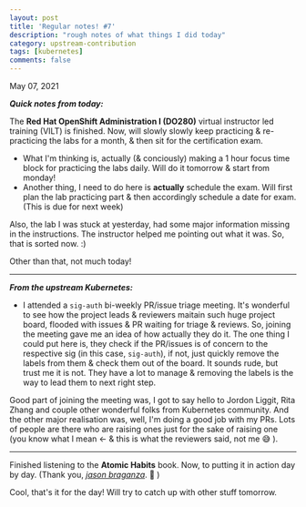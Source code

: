 ```yaml
---
layout: post
title: 'Regular notes! #7'
description: "rough notes of what things I did today"
category: upstream-contribution
tags: [kubernetes]
comments: false
---
```


May 07, 2021

***Quick notes from today:***

The **Red Hat OpenShift Administration I (DO280)** virtual instructor led training (VILT) is finished. Now, will slowly slowly keep practicing & re-practicing the labs for a month, & then sit for the certification exam.
- What I'm thinking is, actually (& conciously) making a 1 hour focus time block for practicing the labs daily. Will do it tomorrow & start from monday! 
- Another thing, I need to do here is **actually** schedule the exam. Will first plan the lab practicing part & then accordingly schedule a date for exam. (This is due for next week)

Also, the lab I was stuck at yesterday, had some major information missing in the instructions. The instructor helped me pointing out what it was. So, that is sorted now. :)

Other than that, not much today!

---

***From the upstream Kubernetes:***

- I attended a `sig-auth` bi-weekly PR/issue triage meeting. It's wonderful to see how the project leads & reviewers maitain such huge project board, flooded with issues & PR waiting for triage & reviews. So, joining the meeting gave me an idea of how actually they do it. The one thing I could put here is, they check if the PR/issues is of concern to the respective sig (in this case, `sig-auth`), if not, just quickly remove the labels from them & check them out of the board. It sounds rude, but trust me it is not. They have a lot to manage & removing the labels is the way to lead them to next right step.

Good part of joining the meeting was, I got to say hello to Jordon Liggit, Rita Zhang and couple other wonderful folks from Kubernetes community. And the other major realisation was, well, I'm doing a good job with my PRs. Lots of people are there who are raising ones just for the sake of raising one (you know what I mean <- & this is what the reviewers said, not me 😅 ).

---

Finished listening to the **Atomic Habits** book. Now, to putting it in action day by day. (Thank you, *[jason braganza](https://janusworx.com/)*. 🙏 ) 

Cool, that's it for the day! Will try to catch up with other stuff tomorrow.
